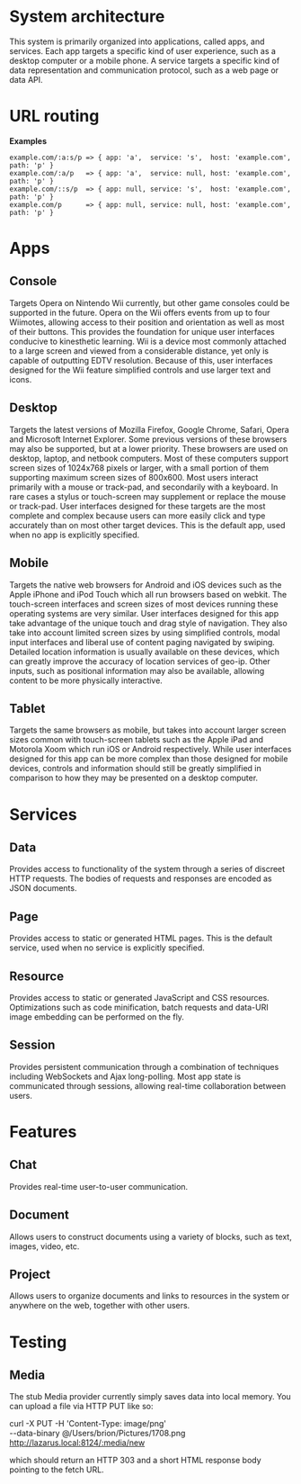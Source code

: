 # System architecture

This system is primarily organized into applications, called apps, and services. Each app targets a specific kind of user experience, such as a desktop computer or a mobile phone. A service targets a specific kind of data representation and communication protocol, such as a web page or data API.

# URL routing

**Examples**

	example.com/:a:s/p => { app: 'a',  service: 's',  host: 'example.com', path: 'p' }
	example.com/:a/p   => { app: 'a',  service: null, host: 'example.com', path: 'p' }
	example.com/::s/p  => { app: null, service: 's',  host: 'example.com', path: 'p' }
	example.com/p      => { app: null, service: null, host: 'example.com', path: 'p' }

# Apps

## Console

Targets Opera on Nintendo Wii currently, but other game consoles could be supported in the future. Opera on the Wii offers events from up to four Wiimotes, allowing access to their position and orientation as well as most of their buttons. This provides the foundation for unique user interfaces conducive to kinesthetic learning. Wii is a device most commonly attached to a large
screen and viewed from a considerable distance, yet only is capable of outputting EDTV resolution. Because of this, user interfaces designed for the Wii feature simplified controls and use larger text and icons.

## Desktop

Targets the latest versions of Mozilla Firefox, Google Chrome, Safari, Opera and Microsoft Internet Explorer. Some previous versions of these browsers may also be supported, but at a lower priority. These browsers are used on desktop, laptop, and netbook computers. Most of these computers support screen sizes of 1024x768 pixels or larger, with a small portion of them supporting maximum screen sizes of 800x600. Most users interact primarily with a mouse or track-pad, and secondarily with a keyboard. In rare cases a stylus or touch-screen may supplement or replace the mouse or track-pad. User interfaces designed for these targets are the most complete and complex because users can more easily click and type accurately than on most other target devices. This is the default app, used when no app is explicitly specified.

## Mobile

Targets the native web browsers for Android and iOS devices such as the Apple iPhone and iPod Touch which all run browsers based on webkit. The touch-screen interfaces and screen sizes of most devices running these operating systems are very similar. User interfaces designed for this app take advantage of the unique touch and drag style of navigation. They also take into account limited screen sizes by using simplified controls, modal input interfaces and liberal use of content paging navigated by swiping. Detailed location information is usually available on these devices, which can greatly improve the accuracy of location services of geo-ip. Other inputs, such as positional information may also be available, allowing content to be more physically interactive.

## Tablet

Targets the same browsers as mobile, but takes into account larger screen sizes common with touch-screen tablets such as the Apple iPad and Motorola Xoom which run iOS or Android respectively. While user interfaces designed for this app can be more complex than those designed for mobile devices, controls and information should still be greatly simplified in comparison to how they may be presented on a desktop computer.

# Services

## Data

Provides access to functionality of the system through a series of discreet HTTP requests. The bodies of requests and responses are encoded as JSON documents.

## Page

Provides access to static or generated HTML pages. This is the default service, used when no service is explicitly specified.

## Resource

Provides access to static or generated JavaScript and CSS resources. Optimizations such as code minification, batch requests and data-URI image embedding can be performed on the fly.

## Session

Provides persistent communication through a combination of techniques including WebSockets and Ajax long-polling. Most app state is communicated through sessions, allowing real-time collaboration between users.

# Features

## Chat

Provides real-time user-to-user communication.

## Document

Allows users to construct documents using a variety of blocks, such as text, images, video, etc.

## Project

Allows users to organize documents and links to resources in the system or anywhere on the web, together with other users.

# Testing

## Media

The stub Media provider currently simply saves data into local memory. You can upload a file via HTTP PUT like so:

  curl -X PUT -H 'Content-Type: image/png' \
    --data-binary @/Users/brion/Pictures/1708.png \
    http://lazarus.local:8124/:media/new

which should return an HTTP 303 and a short HTML response body pointing to the fetch URL.

